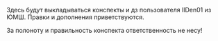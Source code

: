 Здесь будут выкладываться конспекты и дз пользователя IlDen01 из ЮМШ. Правки и дополнения приветствуются.




























За полоноту и правильность конспекта ответственность не несу!

